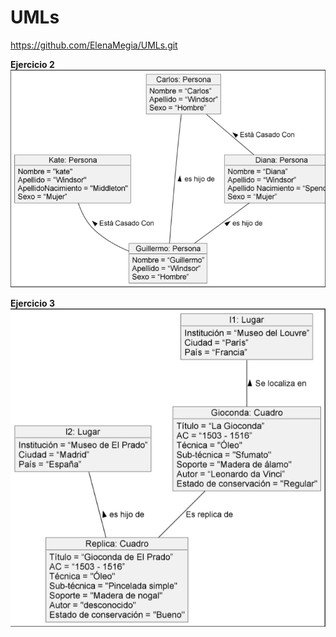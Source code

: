 # UMLs

https://github.com/ElenaMegia/UMLs.git


__Ejercicio 2__
![img.png](img.png)


__Ejercicio 3__
![img_1.png](img_1.png)

